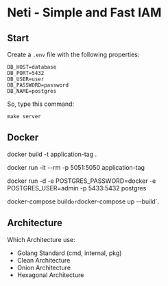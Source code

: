# Neti - Simple and Fast IAM

## Start

Create a `.env` file with the following properties: 
```
DB_HOST=database
DB_PORT=5432
DB_USER=user
DB_PASSWORD=password
DB_NAME=postgres
```

So, type this command:
```
make server
```

## Docker 

docker build -t application-tag .

docker run -it --rm -p 5051:5050 application-tag

docker run -d -e POSTGRES_PASSWORD=docker -e POSTGRES_USER=admin -p 5433:5432 postgres

docker-compose build` or `docker-compose up --build`.

## Architecture

Which Architecture use: 
* Golang Standard (cmd, internal, pkg)
* Clean Architecture 
* Onion Architecture
* Hexagonal Architecture



